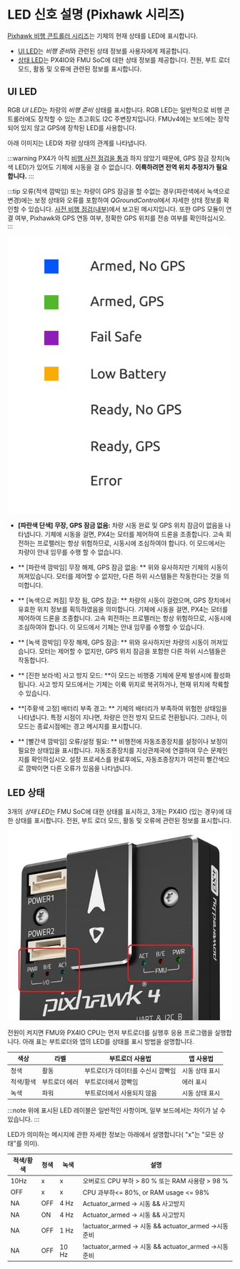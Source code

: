 # LED 신호 설명 (Pixhawk 시리즈)

[Pixhawk 비행 콘트롤러 시리즈](../flight_controller/pixhawk_series.md)는  기체의 현재 상태를 LED에 표시합니다.
- [UI LED](#ui_led)는 *비행 준비*와 관련된 상태 정보를 사용자에게 제공합니다.
- [상태 LED](#status_led)는 PX4IO와 FMU SoC에 대한 상태 정보를 제공합니다. 전원, 부트 로더 모드, 활동 및 오류에 관련된 정보를 표시합니다.

<a id="ui_led"></a>

## UI LED

RGB *UI LED*는 차량의 *비행 준비* 상태를 표시합니다. RGB LED는 일반적으로 비행 콘트롤러에도 장착할 수 있는 초고휘도 I2C 주변장치입니다. FMUv4에는 보드에는 장착되어 있지 않고 GPS에 장착된 LED를 사용합니다.

아래 이미지는 LED와 차량 상태의 관계를 나타냅니다.

:::warning PX4가 아직 [비행 사전 점검을 통과](../flying/pre_flight_checks.md) 하지 않았기 때문에, GPS 잠금 장치(녹색 LED)가 있어도 기체에 시동을 걸 수 없습니다. **이륙하려면 전역 위치 추정자가 필요합니다.**
:::

:::tip
오류(적색 깜박임) 또는 차량이 GPS 잠금을 할 수없는 경우(파란색에서 녹색으로 변경)에는 보정 상태와 오류를 포함하여 *QGroundControl*에서 자세한 상태 정보를 확인할 수 있습니다. [사전 비행 점검(내부)](../flying/pre_flight_checks.md)에서 보고된 메시지입니다. 또한 GPS 모듈이 연결 여부, Pixhawk와 GPS 연동 여부, 정확한 GPS 위치를 전송 여부를 확인하십시오.
:::

![LED 신호 설명](../../assets/flight_controller/pixhawk_led_meanings.gif)


* **[파란색 단색] 무장, GPS 잠금 없음:** 차량 시동 완료 및 GPS 위치 잠금이 없음을 나타냅니다. 기체에 시동을 걸면, PX4는 모터를 제어하여 드론을 조종합니다. 고속 회전하는 프로펠러는 항상 위험하므로, 시동시에 조심하여야 합니다. 이 모드에서는 차량이 안내 임무를 수행 할 수 없습니다.

* ** [파란색 깜박임] 무장 해제, GPS 잠금 없음: ** 위와 유사하지만 기체의 시동이 꺼져있습니다. 모터를 제어할 수 없지만, 다른 하위 시스템들은 작동한다는 것을 의미합니다.

* ** [녹색으로 켜짐] 무장 됨, GPS 잠금: ** 차량의 시동이 걸렸으며, GPS 장치에서 유효한 위치 정보를 획득하였음을 의미합니다. 기체에 시동을 걸면, PX4는 모터를 제어하여 드론을 조종합니다. 고속 회전하는 프로펠러는 항상 위험하므로, 시동시에 조심하여야 합니다. 이 모드에서 기체는 안내 임무를 수행할 수 있습니다.

* ** [녹색 깜박임] 무장 해제, GPS 잠금: ** 위와 유사하지만 차량의 시동이 꺼져있습니다. 모터는 제어할 수 없지만, GPS 위치 잠금을 포함한 다른 하위 시스템들은 작동합니다.

* ** [진한 보라색] 사고 방지 모드: **이 모드는 비행중 기체에 문제 발생시에 활성화됩니다. 사고 방지 모드에서는 기체는 이륙 위치로 복귀하거나, 현재 위치에 착륙할 수 있습니다.

* **[주황색 고정] 배터리 부족 경고: ** 기체의 배터리가 부족하여 위험한 상태임을 나타냅니다. 특정 시점이 지나면, 차량은 안전 방지 모드로 전환됩니다. 그러나, 이 모드는 종료시점에는 경고 메시지를 표시합니다.

* ** [빨간색 깜박임] 오류/설정 필요: ** 비행전에 자동조종장치를 설정이나 보정이 필요한 상태입을 표시합니다. 자동조종장치를 지상관제국에 연결하여 무슨 문제인지를 확인하십시오. 설정 프로세스를 완료후에도, 자동조종장치가 여전히 빨간색으로 깜박이면 다른 오류가 있음을 나타냅니다.


<a id="status_led"></a>

## LED 상태

3개의 *상태 LED*는 FMU SoC에 대한 상태를 표시하고, 3개는 PX4IO (있는 경우)에 대한 상태를 표시합니다. 전원, 부트 로더 모드, 활동 및 오류에 관련된 정보를 표시합니다.

![Pixhawk 4](../../assets/flight_controller/pixhawk4/pixhawk4_status_leds.jpg)

전원이 켜지면 FMU와 PX4IO CPU는 먼저 부트로더를 실행후 응용 프로그램을 실행합니다. 아래 표는 부트로더와 앱의 LED를 상태를 표시 방법을 설명합니다.

| 색상    | 라벨      | 부트로더 사용법           | 앱 사용법    |
| ----- | ------- | ------------------ | -------- |
| 청색    | 활동      | 부트로더가 데이터를 수신시 깜빡임 | 시동 상태 표시 |
| 적색/황색 | 부트로더 에러 | 부트로더에서 깜빡임         | 에러 표시    |
| 녹색    | 파워      | 부트로더에서 사용되지 않음     | 시동 상태 표시 |

:::note
위에 표시된 LED 레이블은 일반적인 사항이며, 일부 보드에서는 차이가 날 수 있습니다.
:::

LED가 의미하는 메시지에 관한  자세한 정보는 아래에서 설명합니다( "x"는 "모든 상태"를 의미).

| 적색/황색 | 청색  | 녹색    | 설명                                                     |
| ----- | --- | ----- | ------------------------------------------------------ |
| 10Hz  | x   | x     | 오버로드 CPU 부하 &gt; 80 % 또는 RAM 사용량 &gt; 98 % |
| OFF   | x   | x     | CPU 과부하<= 80%, or RAM usage <= 98%                     |
| NA    | OFF | 4 Hz  | Actuator_armed -> 시동 && 사고방지                           |
| NA    | ON  | 4 Hz  | Actuator_armed -> 시동 && 사고방지                           |
| NA    | OFF | 1 Hz  | !actuator_armed -> 시동 && actuator_armed ->시동 준비      |
| NA    | OFF | 10 Hz | !actuator_armed -> 시동 && actuator_armed ->시동 준비      | 

